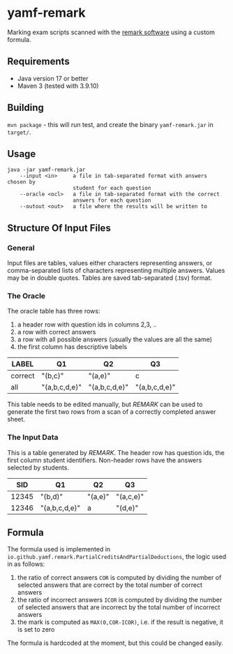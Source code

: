 # yamf-remark

Marking exam scripts scanned with the [remark software](https://remarksoftware.com/) using a custom formula.

## Requirements

- Java version 17 or better
- Maven 3 (tested with 3.9.10)

## Building

`mvn package` - this will run test, and create the binary `yamf-remark.jar` in `target/`.

## Usage 

```
java -jar yamf-remark.jar
    --input <in>     a file in tab-separated format with answers chosen by
                     student for each question
    --oracle <ocl>   a file in tab-separated format with the correct
                     answers for each question
    --outout <out>   a file where the results will be written to
```

## Structure Of Input Files

### General

Input files are tables, values either characters representing answers, or comma-separated lists of characters
representing multiple answers. 
Values may be in double quotes.
Tables are saved tab-separated (.tsv) format. 

### The Oracle

The oracle table has three rows: 

1. a header row with question ids in columns 2,3, .. 
2. a row with correct answers
3. a row with all possible answers (usually the values are all the same)
4. the first column has descriptive labels

| LABEL | Q1                                            | Q2 | Q3 |
|-------|---|---|---|
| correct | "(b,c)" | "(a,e)" | c |
| all   | "(a,b,c,d,e)" | "(a,b,c,d,e)" | "(a,b,c,d,e)" |

This table needs to be edited manually, but _REMARK_ can be used to generate the first 
two rows from a scan of a correctly completed answer sheet. 

### The Input Data

This is a table generated by _REMARK_. The header row has question ids, the first column 
student identifiers. Non-header rows have the answers selected by students. 


| SID   | Q1            | Q2      | Q3        |
|-------|---------------|---------|-----------|
| 12345 | "(b,d)"       | "(a,e)" | "(a,c,e)" |
| 12346 | "(a,b,c,d,e)" | a       | "(d,e)"   |

## Formula

The formula used is implemented in `io.github.yamf.remark.PartialCreditsAndPartialDeductions`,
the logic used in as follows: 

1. the ratio of correct answers `COR` is computed by dividing the number of selected answers that are correct by the total number of correct answers
1. the ratio of incorrect answers `ICOR` is computed by dividing the number of selected answers that are incorrect by the total number of incorrect answers
2. the mark is computed as `MAX(0,COR-ICOR)`, i.e. if the result is negative, it is set to zero

The formula is hardcoded at the moment, but this could be changed easily. 

